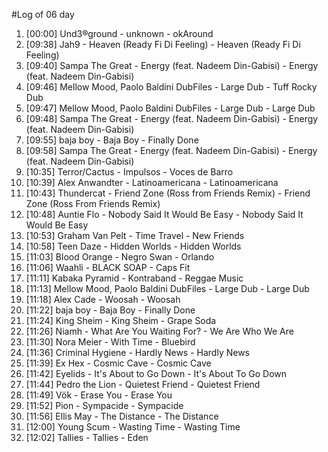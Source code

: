 #Log of 06 day

1. [00:00] Und3®ground - unknown - okAround
1. [09:38] Jah9 - Heaven (Ready Fi Di Feeling) - Heaven (Ready Fi Di Feeling)
1. [09:40] Sampa The Great - Energy (feat. Nadeem Din-Gabisi) - Energy (feat. Nadeem Din-Gabisi)
1. [09:46] Mellow Mood, Paolo Baldini DubFiles - Large Dub - Tuff Rocky Dub
1. [09:47] Mellow Mood, Paolo Baldini DubFiles - Large Dub - Large Dub
1. [09:48] Sampa The Great - Energy (feat. Nadeem Din-Gabisi) - Energy (feat. Nadeem Din-Gabisi)
1. [09:55] baja boy - Baja Boy - Finally Done
1. [09:58] Sampa The Great - Energy (feat. Nadeem Din-Gabisi) - Energy (feat. Nadeem Din-Gabisi)
1. [10:35] Terror/Cactus - Impulsos - Voces de Barro
1. [10:39] Alex Anwandter - Latinoamericana - Latinoamericana
1. [10:43] Thundercat - Friend Zone (Ross from Friends Remix) - Friend Zone (Ross From Friends Remix)
1. [10:48] Auntie Flo - Nobody Said It Would Be Easy - Nobody Said It Would Be Easy
1. [10:53] Graham Van Pelt - Time Travel - New Friends
1. [10:58] Teen Daze - Hidden Worlds - Hidden Worlds
1. [11:03] Blood Orange - Negro Swan - Orlando
1. [11:06] Waahli - BLACK SOAP - Caps Fit
1. [11:11] Kabaka Pyramid - Kontraband - Reggae Music
1. [11:13] Mellow Mood, Paolo Baldini DubFiles - Large Dub - Large Dub
1. [11:18] Alex Cade - Woosah - Woosah
1. [11:22] baja boy - Baja Boy - Finally Done
1. [11:24] King Sheim - King Sheim - Grape Soda
1. [11:26] Niamh - What Are You Waiting For? - We Are Who We Are
1. [11:30] Nora Meier - With Time - Bluebird
1. [11:36] Criminal Hygiene - Hardly News - Hardly News
1. [11:39] Ex Hex - Cosmic Cave - Cosmic Cave
1. [11:42] Eyelids - It's About to Go Down - It's About To Go Down
1. [11:44] Pedro the Lion - Quietest Friend - Quietest Friend
1. [11:49] Vök - Erase You - Erase You
1. [11:52] Pion - Sympacide - Sympacide
1. [11:56] Ellis May - The Distance - The Distance
1. [12:00] Young Scum - Wasting Time - Wasting Time
1. [12:02] Tallies - Tallies - Eden
